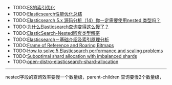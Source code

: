 

- TODO:[ES的索引优化](https://www.analysys.cn/article/detail/20018830)
- TODO:[Elasticsearch性能优化总结](https://zhuanlan.zhihu.com/p/43437056)
- TODO:[Elasticsearch 5.x 源码分析（14）你一定需要使用nested 类型吗？](https://www.jianshu.com/p/f0a15e21f61b)
- TODO:[为什么Elasticsearch查询变得这么慢了？](https://cloud.tencent.com/developer/article/1357698)
- TODO:[ElasticSearch-Nested嵌套类型解密](https://www.shenyanchao.cn/blog/2019/01/10/elasticsearch-nested/)
- TODO:[Elasticsearch－基础介绍及索引原理分析](https://www.cnblogs.com/dreamroute/p/8484457.html)
- TODO:[Frame of Reference and Roaring Bitmaps](https://www.elastic.co/cn/blog/frame-of-reference-and-roaring-bitmaps)
- TODO:[How to solve 5 Elasticsearch performance and scaling problems](https://www.datadoghq.com/blog/elasticsearch-performance-scaling-problems/#problem-4-how-can-i-speed-up-my-index-heavy-workload)
- TODO:[Suboptimal shard allocation with imbalanced shards](https://github.com/elastic/elasticsearch/issues/17213)
- TODO:[open-distro-elasticsearch-shard-allocation](https://aws.amazon.com/cn/blogs/opensource/open-distro-elasticsearch-shard-allocation/)
---

nested字段的查询效率要慢一个数量级，parent-children 查询要慢2个数量级，